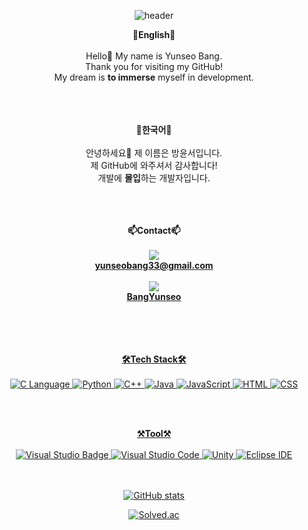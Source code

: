 <!DOCTYPE html>
<html lang="kr">
<div align="center">

![header](https://capsule-render.vercel.app/api?type=waving&color=auto&height=250&section=header&animation=fadeIn&text=Hello&fontSize=90&fontColor=000000&desc=Welcome%20to%20Yunseo's%20github!&descSize=15&descAlign=53.5&descAlignY=65)

<strong>💙English💙</strong>
<br><br>
Hello👋 My name is Yunseo Bang.<br>
Thank you for visiting my GitHub!<br>
My dream is <strong>to immerse</strong> myself in development.
<br><br><br><br>

<strong>💛한국어💛</strong>
<br><br>
안녕하세요👋 제 이름은 방윤서입니다.<br>
제 GitHub에 와주셔서 감사합니다!<br>
개발에 <strong>몰입</strong>하는 개발자입니다.
<br><br><br><br>

<strong>📫Contact📫</strong>
<br><br>
<a href="https://mail.google.com/" target="_blank">
<img src="https://img.shields.io/badge/Gmail-EA4335?style=flat-square&logo=Gmail&logoColor=white"/><br>
<strong>yunseobang33@gmail.com</strong><br><br>
<a href="https://www.notion.so/Game-Client-cdb58bfb75f348dc821b020ab7d99f97" target="_blank">
<img src="https://img.shields.io/badge/Notion-000000?style=flat-square&logo=Notion&logoColor=white"/><br>
<strong>BangYunseo</strong><br>
<br><br><br><br>

<strong>🛠Tech Stack🛠</strong>
<br><br>
![C Language](https://img.shields.io/badge/C%20Language-A8B9CC?style=flat&logo=C&logoColor=white&color=black)
![Python](https://img.shields.io/badge/Python-3776AB?style=flat&logo=Python&logoColor=white&color=blue)
![C++](https://img.shields.io/badge/C%2B%2B-00599C?style=flat&logo=C%2B%2B&logoColor=white&color=purple)
![Java](https://img.shields.io/badge/Java-007396?style=flat&logo=Java&logoColor=black&color=orange)
![JavaScript](https://img.shields.io/badge/JavaScript-F7DF1E?style=flat&logo=JavaScript&logoColor=black)
![HTML](https://img.shields.io/badge/HTML-E34F26?style=flat&logo=HTML5&logoColor=black&color=red)
![CSS](https://img.shields.io/badge/CSS-663399?style=flat&logo=CSS&logoColor=white&color=blue)

<br><br>

<strong>⚒Tool⚒</strong>
<br><br>
![Visual Studio Badge](https://img.shields.io/badge/Visual%20Studio-5C2D91?style=flat&logo=Visual%20Studio&logoColor=white)
![Visual Studio Code](https://img.shields.io/badge/Visual%20Studio%20Code-007ACC?style=flat&logo=Visual%20Studio%20Code&logoColor=white)
![Unity](https://img.shields.io/badge/Unity-000000?style=flat&logo=Unity&logoColor=white)
![Eclipse IDE](https://img.shields.io/badge/Eclipse%20IDE-2C2255?style=flat&logo=Eclipse%20IDE&logoColor=white)

<br><br>
[![GitHub stats](https://github-readme-stats.vercel.app/api?username=BangYunseo&show_icons=true&theme=synthwave)](https://github.com/BangYunseo)
<br>

[![Solved.ac](http://mazassumnida.wtf/api/v2/generate_badge?boj=bysgood0215)](https://solved.ac/bysgood0215)
<br>

</div>
